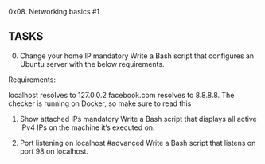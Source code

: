 0x08. Networking basics #1

## TASKS
0. Change your home IP
mandatory
Write a Bash script that configures an Ubuntu server with the below requirements.

Requirements:

localhost resolves to 127.0.0.2
facebook.com resolves to 8.8.8.8.
The checker is running on Docker, so make sure to read this

1. Show attached IPs
mandatory
Write a Bash script that displays all active IPv4 IPs on the machine it’s executed on.

2. Port listening on localhost
#advanced
Write a Bash script that listens on port 98 on localhost.
